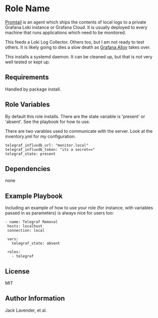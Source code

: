 Role Name
=========

[Promtail](https://www.influxdata.com/time-series-platform/telegraf/) is an agent which ships the contents of local logs to a private Grafana Loki instance or Grafana Cloud. It is usually deployed to every machine that runs applications which need to be monitored.

This feeds a Loki Log Collector.  Others too, but I am not ready to test others.  It is likely going to dies a slow death as [Grafana Alloy](https://grafana.com/docs/loki/latest/send-data/alloy/) takes over.

This installs a systemd daemon. It can be cleaned up, but that is not very well tested or kept up.

Requirements
------------

Handled by package install.

Role Variables
--------------

By default this role installs. There are the state variable is 'present' or 'absent'.  See the playbook for how to use.

There are two varables used to communicate with the server.  Look at the inventory.yml for my configuration.

```
telegraf_influxdb_url: "monitor.local"
telegraf_influxdb_token: "its a secret==" 
telegraf_state: present
```


Dependencies
------------

none

Example Playbook
----------------

Including an example of how to use your role (for instance, with variables passed in as parameters) is always nice for users too:

 ```
- name: Telegraf Removal
  hosts: localhost
  connection: local

  vars:
    telegraf_state: absent

  roles:
    - telegraf
 ```

License
-------

MIT

Author Information
------------------

Jack Lavender, et al.